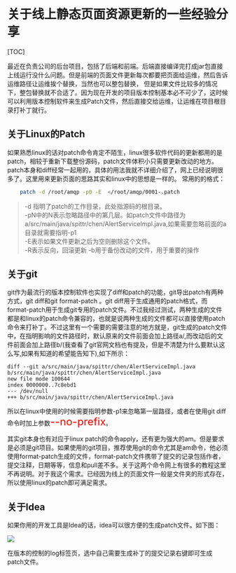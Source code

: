 # 关于线上静态页面资源更新的一些经验分享

[TOC]

最近在负责公司的后台项目，包括了后端和前端。后端直接编译完打成jar包直接上线运行没什么问题。但是前端的页面文件更新每次都要把页面给运维，然后告诉运维路径让运维挨个替换，当然也可以整包替换，
但是如果文件比较多的情况下，整包替换就不合适了。因为现在开发的项目版本控制基本必不可少了，这时候可以利用版本控制软件来生成Patch文件，然后直接交给运维，让运维在项目根目录打补丁就行。

## 关于Linux的Patch
如果熟悉linux的话对patch命令肯定不陌生，linux很多软件代码的更新都用的是patch，相较于重新下载整份源码，patch文件体积小只需要更新改动的地方。patch本身和diff经常一起用的，具体的用法我就不详细介绍了，网上已经说明很多了。这里用来更新页面的思路其实和linux中的思想是一样的。
常用的的格式：

```bash
    patch -d /root/amqp -p0 -E  </root/amqp/0001-.patch
```

> -d 指明了patch的工作目录，此处指源码的根目录。     
> -pN中的N表示忽略路径中的第几层。如patch文件中路径为a/src/main/java/spittr/chen/AlertServiceImpl.java,如果需要忽略前面的a目录就需要指明-p1   
> -E表示如果文件更新之后为空则删除这个文件。   
> -R表示反向，回滚更新
> -b用于备份改动的文件，用于重要的操作

## 关于git

git作为最流行的版本控制软件也实现了diff和patch的功能，git导出patch有两种方式，git diff和git format-patch 。git diff用于生成通用的patch格式，而format-patch用于生成git专用的patch文件。不过我经过测试，两种生成的文件都是和linux的patch命令兼容的，也就是说两种生成的文件都可以直接使用patch命令来打补丁。不过这里有一个需要的需要注意的地方就是，git生成的patch文件中，在指明影响的文件路径时，默认原来的文件前面会加上路径a/,而改动后的文件前面会加上路径b/(我查看了git官网文档也有提及，但是不清楚为什么要默认这么写,如果有知道的希望能告知下),如下所示：    

```
diff --git a/src/main/java/spittr/chen/AlertServiceImpl.java b/src/main/java/spittr/chen/AlertServiceImpl.java
new file mode 100644
index 0000000..7c8ebd1
--- /dev/null
+++ b/src/main/java/spittr/chen/AlertServiceImpl.java
```

所以在linux中使用的时候需要指明参数-p1来忽略第一层路径，或者在使用git diff命令时加上参数<font color=red size=5>--no-prefix</font>。

其实git本身也有对应于linux patch的命令apply，还有更为强大的am。但是要求是必须是git项目。如果使用的git项目，推荐使用git的命令尤其是am命令，他必须使用format-patch生成的文件，format-patch文件携带了提交的记录包括作者，提交注释，日期等等，信息和pull差不多。关于这两个命令网上有很多的教程这里不再说明。对于我这个需求。已经因为线上的页面文件一般是文件夹的形式存在，所以使用linux的patch即可满足需求。

## 关于Idea

如果你用的开发工具是Idea的话，idea可以很方便的生成patch文件。如下图：

![](http://pewaccq76.bkt.clouddn.com/201809172245_845.png)

在版本的控制的log标签页，选中自己需要生成补丁的提交记录右键即可生成patch文件。